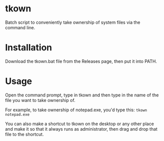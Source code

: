 # tkown
Batch script to conveniently take ownership of system files via the command line.
# Installation
Download the tkown.bat file from the Releases page, then put it into PATH.
# Usage
Open the command prompt, type in tkown and then type in the name of the file you want to take ownership of.

For example, to take ownership of notepad.exe, you'd type this:
```tkown notepad.exe```

You can also make a shortcut to tkown on the desktop or any other place and make it so that it always runs as administrator, then drag and drop that file to the shortcut.
